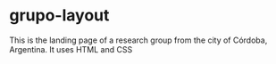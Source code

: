 # grupo-layout
This is the landing page of a research group from the city of Córdoba, Argentina. It uses HTML and CSS 
